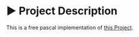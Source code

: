 # :arrow_forward: Project Description
This is a free pascal implementation of
[this Project](https://github.com/millipedes/C-Netpbm-Function-Grapher).
